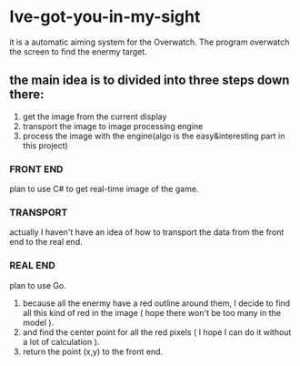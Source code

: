 # Ive-got-you-in-my-sight
it is a automatic aiming system for the Overwatch. The program overwatch the screen to find the enermy target.
## the main idea is to divided into three steps down there:
1. get the image from the current display
2. transport the image to image processing engine
3. process the image with the engine(algo is the easy&interesting part in this project)
### FRONT END
plan to use C# to get real-time image of the game.
### TRANSPORT
actually I haven't have an idea of how to transport the data from the front end to the real end.
### REAL END
plan to use Go.

1. because all the enermy have a red outline around them, I decide to find all this kind of red in the image ( hope there won't be too many in the model ).
2. and find the center point for all the red pixels ( I hope I can do it without a lot of calculation ).
3. return the point (x,y) to the front end.  